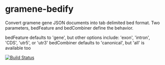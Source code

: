 # gramene-bedify
Convert gramene gene JSON documents into tab delimited bed format. Two parameters, bedFeature and bedCombiner define the behavior.

bedFeature defaults to 'gene', but other options include: 'exon', 'intron', 'CDS', 'utr5', or 'utr3'
bedCombiner defaults to 'canonical', but 'all' is available too

[![Build Status](https://travis-ci.org/warelab/gramene-bedify.svg?branch=master)](https://travis-ci.org/warelab/gramene-bedify)
